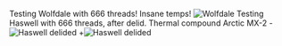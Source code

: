  Testing Wolfdale with 666 threads! Insane temps!
 ![Wolfdale](http://i.imgur.com/h2V4eKY.jpg)
 Testing Haswell with 666 threads, after delid. Thermal compound Arctic MX-2
-![Haswell delided](http://imgur.com/a/UObbA)
+![Haswell delided](http://i.imgur.com/YqhZ6Sx.png)
